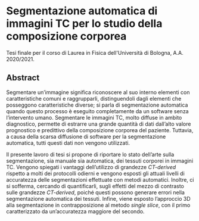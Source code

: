 # Segmentazione automatica di immagini TC per lo studio della composizione corporea
Tesi finale per il corso di Laurea in Fisica dell'Università di Bologna, A.A. 2020/2021.

## Abstract
Segmentare un’immagine significa riconoscere al suo interno elementi con caratteristiche comuni e raggrupparli, distinguendoli dagli elementi che posseggono caratteristiche diverse; si parla di segmentazione automatica quando questo processo è eseguito completamente da un software senza l’intervento umano. Segmentare le immagini TC, molto diffuse in ambito diagnostico, permette di estrarre una grande quantità di dati dall’alto valore prognostico e predittivo della composizione corporea del paziente. Tuttavia, a causa della scarsa diffusione di software per la segmentazione automatica, tutti questi dati non vengono utilizzati.

Il presente lavoro di tesi si propone di riportare lo stato dell’arte sulla segmentazione, sia manuale sia automatica, dei tessuti corporei in immagini TC. Vengono spiegati i vantaggi dell’utilizzo di grandezze _CT-derived_ rispetto a molti dei protocolli odierni e vengono esposti gli attuali livelli di accuratezza delle segmentazioni effettuate con metodi automatici. Inoltre, ci si sofferma, cercando di quantificarli, sugli effetti del mezzo di contrasto sulle grandezze _CT-derived_, poiché questi possono generare errori nella segmentazione automatica dei tessuti. Infine, viene esposto l’approccio 3D alla segmentazione in contrapposizione al metodo _single slice_, con il primo caratterizzato da un’accuratezza maggiore del secondo.